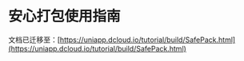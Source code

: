 # 安心打包使用指南

<!--
keyword: 安心打包
-->

文档已迁移至：[https://uniapp.dcloud.io/tutorial/build/SafePack.html](https://uniapp.dcloud.io/tutorial/build/SafePack.html)